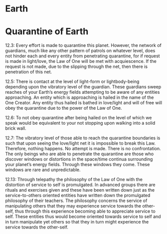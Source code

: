 # Earth
# Quarantine of Earth
12.3: Every effort is made to quarantine this planet. However, the network of guardians, much like any other pattern of patrols on whatever level, does not hinder each and every entity from penetrating quarantine, for if request is made in light/love, the Law of One will be met with acquiescence. If the request is not made, due to the slipping through the net, then there is penetration of this net.

12.5: There is contact at the level of light-form or lightbody-being depending upon the vibratory level of the guardian. These guardians sweep reaches of your Earth’s energy fields attempting to be aware of any entities approaching. An entity which is approaching is hailed in the name of the One Creator. Any entity thus hailed is bathed in love/light and will of free will obey the quarantine due to the power of the Law of One.

12.6: To not obey quarantine after being hailed on the level of which we speak would be equivalent to your not stopping upon walking into a solid brick wall.

12.7: The vibratory level of those able to reach the quarantine boundaries is such that upon seeing the love/light net it is impossible to break this Law. Therefore, nothing happens. No attempt is made. There is no confrontation. The only beings who are able to penetrate the quarantine are those who discover windows or distortions in the space/time continua surrounding your planet’s energy fields. Through these windows they come. These windows are rare and unpredictable.

12.13: Through telepathy the philosophy of the Law of One with the distortion of service to self is promulgated. In advanced groups there are rituals and exercises given and these have been written down just as the service-to-others oriented entities have written down the promulgated philosophy of their teachers. The philosophy concerns the service of manipulating others that they may experience service towards the other-self, thus through this experience becoming able to appreciate service to self. These entities thus would become oriented towards service to self and in turn manipulate yet others so that they in turn might experience the service towards the other-self.